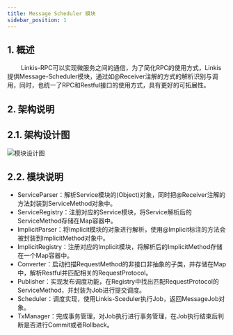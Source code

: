 ```yaml
---
title: Message Scheduler 模块
sidebar_position: 1
---
```

## 1. 概述
&nbsp;&nbsp;&nbsp;&nbsp;&nbsp;&nbsp;&nbsp;&nbsp;Linkis-RPC可以实现微服务之间的通信，为了简化RPC的使用方式，Linkis提供Message-Scheduler模块，通过如@Receiver注解的方式的解析识别与调用，同时，也统一了RPC和Restful接口的使用方式，具有更好的可拓展性。
## 2. 架构说明
## 2.1. 架构设计图
![模块设计图](/Images-zh/Architecture/Commons/linkis-message-scheduler.png)
## 2.2. 模块说明
* ServiceParser：解析Service模块的(Object)对象，同时把@Receiver注解的方法封装到ServiceMethod对象中。
* ServiceRegistry：注册对应的Service模块，将Service解析后的ServiceMethod存储在Map容器中。
* ImplicitParser：将Implicit模块的对象进行解析，使用@Implicit标注的方法会被封装到ImplicitMethod对象中。
* ImplicitRegistry：注册对应的Implicit模块，将解析后的ImplicitMethod存储在一个Map容器中。
* Converter：启动扫描RequestMethod的非接口非抽象的子类，并存储在Map中，解析Restful并匹配相关的RequestProtocol。
* Publisher：实现发布调度功能，在Registry中找出匹配RequestProtocol的ServiceMethod，并封装为Job进行提交调度。
* Scheduler：调度实现，使用Linkis-Sceduler执行Job，返回MessageJob对象。
* TxManager：完成事务管理，对Job执行进行事务管理，在Job执行结束后判断是否进行Commit或者Rollback。
